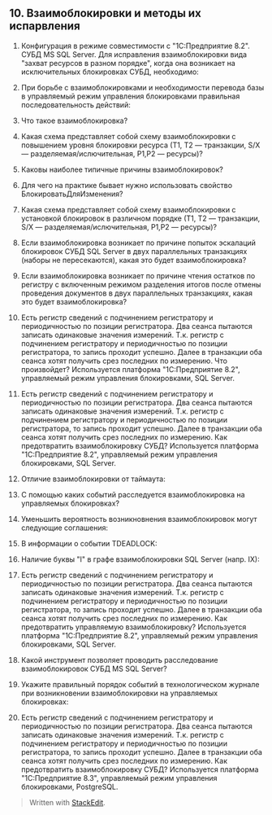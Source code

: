 ## 10. Взаимоблокировки и методы их испарвления

1. Конфигурация в режиме совместимости с "1С:Предприятие 8.2". СУБД MS SQL Server. Для исправления взаимоблокировки вида "захват ресурсов в разном порядке", когда она возникает на исключительных блокировках СУБД, необходимо:
>

2. При борьбе с взаимоблокировками и необходимости перевода базы в управляемый режим управления блокировками правильная последовательность действий:
>

3. Что такое взаимоблокировка?
>

4. Какая схема представляет собой схему взаимоблокировки с повышением уровня блокировки ресурса (Т1, Т2 — транзакции, S/X — разделяемая/ислючительная, Р1,Р2 — ресурсы)?
>

5. Каковы наиболее типичные причины взаимоблокировок?
>

6. Для чего на практике бывает нужно использовать свойство БлокироватьДляИзменения?
>

7. Какая схема представляет собой схему взаимоблокировки с установкой блокировок в различном порядке (Т1, Т2 — транзакции, S/X — разделяемая/ислючительная, Р1,Р2 — ресурсы)?
>

8. Если взаимоблокировка возникает по причине попыток эскалаций блокировок СУБД SQL Server в двух параллельных транзакциях (наборы не пересекаются), какая это будет взаимоблокировка?
>

9. Если взаимоблокировка возникает по причине чтения остатков по регистру с включенным режимом разделения итогов после отмены проведения документов в двух параллельных транзакциях, какая это будет взаимоблокировка?
>

10. Есть регистр сведений с подчинением регистратору и периодичностью по позиции регистратора. Два сеанса пытаются записать одинаковые значения измерений. Т.к. регистр с подчинением регистратору и периодичностью по позиции регистратора, то запись проходит успешно. 
Далее в транзакции оба сеанса хотят получить срез последних по измерению.
Что произвойдет?
Используется платформа "1С:Предприятие 8.2", управляемый режим управления блокировками, SQL Server.
>

11. Есть регистр сведений с подчинением регистратору и периодичностью по позиции регистратора. Два сеанса пытаются записать одинаковые значения измерений. Т.к. регистр с подчинением регистратору и периодичностью по позиции регистратора, то запись проходит успешно. Далее в транзакции оба сеанса хотят получить срез последних по измерению. Как предотвратить взаимоблокировку СУБД? Используется платформа "1С:Предприятие 8.2", управляемый режим управления блокировками, SQL Server.
>

12. Отличие взаимоблокировки от таймаута:
>

13. С помощью каких событий расследуется взаимоблокировка на управляемых блокировках?
>

14. Уменьшить вероятность возникновнения взаимоблокировок могут следующие соглашения:
>

15. В информации о событии TDEADLOCK:
>

16. Наличие буквы "I" в графе взаимоблокировки SQL Server (напр. IX):
>

17. Есть регистр сведений с подчинением регистратору и периодичностью по позиции регистратора. Два сеанса пытаются записать одинаковые значения измерений. Т.к. регистр с подчинением регистратору и периодичностью по позиции регистратора, то запись проходит успешно. Далее в транзакции оба сеанса хотят получить срез последних по измерению. Как предотвратить управляемую взаимоблокировку? Используется платформа "1С:Предприятие 8.2", управляемый режим управления блокировками, SQL Server.
>

18. Какой инструмент позволяет проводить расследование взаимоблокировок СУБД MS SQL Server?
>

19. Укажите правильный порядок событий в технологическом журнале при возникновении взаимоблокировки на управляемых блокировках:
>

20. Есть регистр сведений с подчинением регистратору и периодичностью по позиции регистратора. Два сеанса пытаются записать одинаковые значения измерений. Т.к. регистр с подчинением регистратору и периодичностью по позиции регистратора, то запись проходит успешно. Далее в транзакции оба сеанса хотят получить срез последних по измерению. Как предотвратить взаимоблокировку СУБД? Используется платформа "1С:Предприятие 8.3", управляемый режим управления блокировками, PostgreSQL.



> Written with [StackEdit](https://stackedit.io/).
